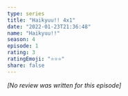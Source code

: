 ```yaml
---
type: series
title: "Haikyuu!! 4x1"
date: "2022-01-23T21:36:48"
name: "Haikyuu!!"
season: 4
episode: 1
rating: 3
ratingEmoji: "⭐️⭐️⭐️"
share: false
---
```


_[No review was written for this episode]_
